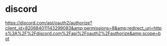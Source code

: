 # discord
https://discord.com/api/oauth2/authorize?client_id=820684011143299083&amp;permissions=8&amp;redirect_uri=https%3A%2F%2Fdiscord.com%2Fapi%2Foauth2%2Fauthorize&amp;scope=bot
